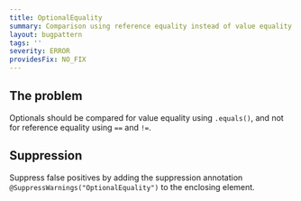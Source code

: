 ```yaml
---
title: OptionalEquality
summary: Comparison using reference equality instead of value equality
layout: bugpattern
tags: ''
severity: ERROR
providesFix: NO_FIX
---
```


<!--
*** AUTO-GENERATED, DO NOT MODIFY ***
To make changes, edit the @BugPattern annotation or the explanation in docs/bugpattern.
-->

## The problem
Optionals should be compared for value equality using `.equals()`, and not for reference equality using `==` and `!=`.

## Suppression
Suppress false positives by adding the suppression annotation `@SuppressWarnings("OptionalEquality")` to the enclosing element.
